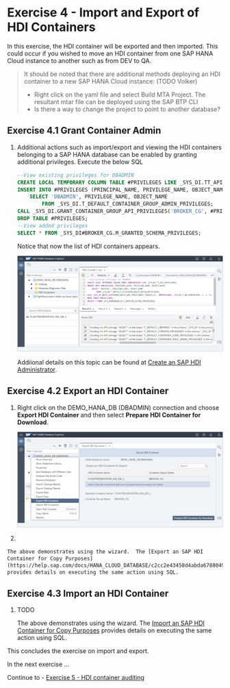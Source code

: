 # Exercise 4 - Import and Export of HDI Containers

  In this exercise, the HDI container will be exported and then imported.  This could occur if you wished to move an HDI container from one SAP HANA Cloud instance to another such as from DEV to QA.
  
  >It should be noted that there are additional methods deploying an HDI container to a new SAP HANA Cloud instance:  (TODO Volker)
 > 
  >* Right click on the yaml file and select Build MTA Project.  The resultant mtar file can be deployed using the SAP BTP CLI
  >* Is there a way to change the project to point to another database?

## Exercise 4.1 Grant Container Admin

1. Additional actions such as import/export and viewing the HDI containers belonging to a SAP HANA database can be enabled by granting additional privileges.  Execute the below SQL

    ```SQL
    --View existing privileges for DBADMIN
    CREATE LOCAL TEMPORARY COLUMN TABLE #PRIVILEGES LIKE _SYS_DI.TT_API_PRIVILEGES;
    INSERT INTO #PRIVILEGES (PRINCIPAL_NAME, PRIVILEGE_NAME, OBJECT_NAME)  
        SELECT 'DBADMIN', PRIVILEGE_NAME, OBJECT_NAME 
            FROM _SYS_DI.T_DEFAULT_CONTAINER_GROUP_ADMIN_PRIVILEGES;
    CALL _SYS_DI.GRANT_CONTAINER_GROUP_API_PRIVILEGES('BROKER_CG', #PRIVILEGES, _SYS_DI.T_NO_PARAMETERS, ?, ?, ?);
    DROP TABLE #PRIVILEGES;
    --View added privileges
    SELECT * FROM _SYS_DI#BROKER_CG.M_GRANTED_SCHEMA_PRIVILEGES;  
    ```

    Notice that now the list of HDI containers appears.

    ![](images/granted-priv.png)

    Addiional details on this topic can be found at [Create an SAP HDI Administrator](https://help.sap.com/docs/HANA_CLOUD_DATABASE/c2cc2e43458d4abda6788049c58143dc/9a6bf8dc816e4b128ecec7580686236e.html).
    

## Exercise 4.2 Export an HDI Container

1. Right click on the DEMO_HANA_DB (DBADMIN) connection and choose **Export HDI Container** and then select **Prepare HDI Container for Download**.

    ![](images/export.png)

2. 

    The above demonstrates using the wizard.  The [Export an SAP HDI Container for Copy Purposes](https://help.sap.com/docs/HANA_CLOUD_DATABASE/c2cc2e43458d4abda6788049c58143dc/c25ee286cee5496cb96fdf5875f444a2.html) provides details on executing the same action using SQL.

## Exercise 4.3 Import an HDI Container

1.  TODO

    The above demonstrates using the wizard.  The [Import an SAP HDI Container for Copy Purposes](https://help.sap.com/docs/HANA_CLOUD_DATABASE/c2cc2e43458d4abda6788049c58143dc/54fa5466cdeb4e488b08d6c7da0244f2.html) provides details on executing the same action using SQL.

This concludes the exercise on import and export.  

In the next exercise ...

Continue to - [Exercise 5 - HDI container auditing](../../business_app_studio/ex5/README.md)
